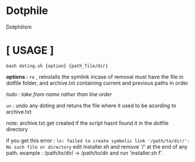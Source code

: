 # Dotphile
Dotphilism

[ USAGE ]
=
`bash doting.sh {option} {path_file/dir}`

**options :**
`re` , reinstalls the symlink incase of removal
must have the file in dotfile folder, and archive.txt containing
current and previous paths in order

*todo : take from name rather than line order*

`un` : undo any doting and retuns the file where it used to be acording to
archive.txt

note: archive.txt get created if the script hasnt found it in the dotfile directory


if you get this error :
`ln: failed to create symbolic link '/path/to/dir/': No such file or directory`
edit installer.sh and remove '/' at the end of any path.
example : /path/to/dir/ -> /path/to/dir
and run 'installer.sh f'.

